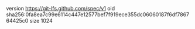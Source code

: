 version https://git-lfs.github.com/spec/v1
oid sha256:0fa8ea7c99e6114c447e12577bef7f919ece355dc06060187f6df786764425c0
size 1024
